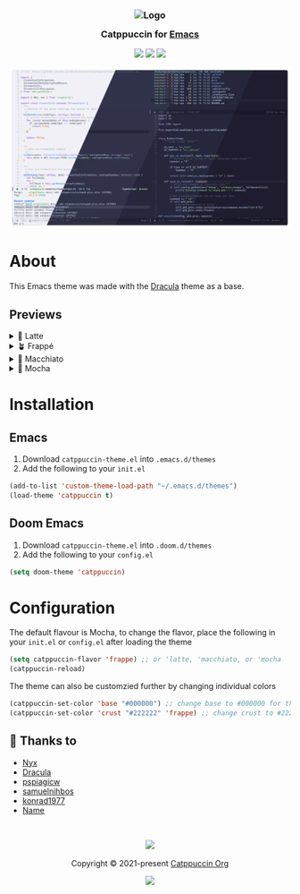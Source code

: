 <h3 align="center">
<img src="https://raw.githubusercontent.com/catppuccin/catppuccin/main/assets/logos/exports/1544x1544_circle.png" width="100" alt="Logo"/><br/>
<img src="https://raw.githubusercontent.com/catppuccin/catppuccin/main/assets/misc/transparent.png" height="30" width="0px"/>
  Catppuccin for <a href="https://www.gnu.org/software/emacs/">Emacs</a>
<img src="https://raw.githubusercontent.com/catppuccin/catppuccin/main/assets/misc/transparent.png" height="30" width="0px"/>
</h3>

<p align="center">
<a href="https://github.com/catppuccin/emacs/stargazers"><img src="https://img.shields.io/github/stars/catppuccin/emacs?colorA=363a4f&colorB=b7bdf8&style=for-the-badge"></a>
<a href="https://github.com/catppuccin/emacs/issues"><img src="https://img.shields.io/github/issues/catppuccin/emacs?colorA=363a4f&colorB=f5a97f&style=for-the-badge"></a>
<a href="https://github.com/catppuccin/emacs/contributors"><img src="https://img.shields.io/github/contributors/catppuccin/emacs?colorA=363a4f&colorB=a6da95&style=for-the-badge"></a>
</p>

<p align="center">
<img src="assets/Screenshot.webp"/>
</p>

# About

This Emacs theme was made with the [Dracula](https://draculatheme.com/emacs) theme as a base.

## Previews

<details>
<summary>🌻 Latte</summary>
<img src="assets/Latte.webp"/>
</details>
<details>
<summary>🪴 Frappé</summary>
<img src="assets/Frappe.webp"/>
</details>
<details>
<summary>🌺 Macchiato</summary>
<img src="assets/Macchiato.webp"/>
</details>
<details>
<summary>🌿 Mocha</summary>
<img src="assets/Mocha.webp"/>
</details>

# Installation
## Emacs
1. Download `catppuccin-theme.el` into `.emacs.d/themes`
1. Add the following to your `init.el`

``` lisp
(add-to-list 'custom-theme-load-path "~/.emacs.d/themes")
(load-theme 'catppuccin t)
```

## Doom Emacs
1. Download `catppuccin-theme.el` into `.doom.d/themes`
1. Add the following to your `config.el`

``` lisp
(setq doom-theme 'catppuccin)
```

# Configuration

The default flavour is Mocha, to change the flavor, place the following in your `init.el` or `config.el`
after loading the theme
``` lisp
(setq catppuccin-flavor 'frappe) ;; or 'latte, 'macchiato, or 'mocha
(catppuccin-reload)
```

The theme can also be customzied further by changing individual colors
``` lisp
(catppuccin-set-color 'base "#000000") ;; change base to #000000 for the currently active flavor
(catppuccin-set-color 'crust "#222222" 'frappe) ;; change crust to #222222 for frappe
```

## 💝 Thanks to

- [Nyx](https://github.com/nyxkrage)
- [Dracula](https://draculatheme.com/emacs)
- [pspiagicw](https://github.com/pspiagicw)
- [samuelnihbos](https://github.com/samuelnihbos)
- [konrad1977](https://github.com/konrad1977)
- [Name](https://github.com/NamesCode)

&nbsp;
<p align="center"><img src="https://raw.githubusercontent.com/catppuccin/catppuccin/main/assets/footers/gray0_ctp_on_line.svg?sanitize=true" /></p>
<p align="center">Copyright &copy; 2021-present <a href="https://github.com/catppuccin" target="_blank">Catppuccin Org</a>
<p align="center"><a href="https://github.com/catppuccin/catppuccin/blob/main/LICENSE"><img src="https://img.shields.io/static/v1.svg?style=for-the-badge&label=License&message=MIT&logoColor=d9e0ee&colorA=363a4f&colorB=b7bdf8"/></a></p>
